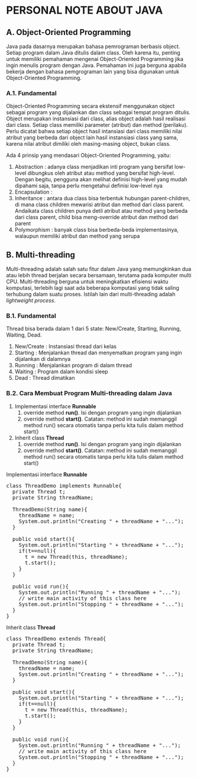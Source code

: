 # PERSONAL NOTE ABOUT JAVA
## A. Object-Oriented Programming
Java pada dasarnya merupakan bahasa pemrograman berbasis object. Setiap program dalam Java ditulis dalam class. Oleh karena itu, penting untuk memiliki pemahaman mengenai Object-Oriented Programming jika ingin menulis program dengan Java. Pemahaman ini juga berguna apabila bekerja dengan bahasa pemgrograman lain yang bisa digunakan untuk Object-Oriented Programming.

### A.1. Fundamental
Object-Oriented Programming secara ekstensif menggunakan object sebagai program yang dijalankan dan class sebagai tempat program ditulis. Object merupakan instansiasi dari class, alias object adalah hasil realisasi dari class. Setiap class memiliki parameter (atribut) dan method (perilaku). Perlu dicatat bahwa setiap object hasil intansiasi dari class memiliki nilai atribut yang berbeda dari object lain hasil instansiasi class yang sama, karena nilai atribut dimiliki oleh masing-masing object, bukan class.

Ada 4 prinsip yang mendasari Object-Oriented Programming, yaitu:
<ol>
  <li>Abstraction : adanya class menjadikan inti program yang bersifat low-level dibungkus oleh atribut atau method yang bersifat high-level. Dengan begitu, pengguna akan melihat definisi high-level yang mudah dipahami saja, tanpa perlu mengetahui definisi low-level nya </li>
  <li>Encapsulation : </li>
  <li>Inheritance : antara dua class bisa terbentuk hubungan parent-children, di mana  class children mewarisi atribut dan method dari class parent. Andaikata class children punya detil atribut atau method yang berbeda dari class parent, child bisa meng-override atribut dan method dari parent</li>
  <li>Polymorphism : banyak class bisa berbeda-beda implementasinya, walaupun memiliki atribut dan method yang serupa</li>
</ol>


## B. Multi-threading
Multi-threading adalah salah satu fitur dalam Java yang memungkinkan dua atau lebih thread berjalan secara bersamaan, terutama pada komputer multi CPU. Multi-threading berguna untuk meningkatkan efisiensi waktu komputasi, terlebih lagi saat ada beberapa komputasi yang tidak saling terhubung dalam suatu proses. Istilah lain dari multi-threading adalah <i>lightweight process</i>.

### B.1. Fundamental
Thread bisa berada dalam 1 dari 5 state: New/Create, Starting, Running, Waiting, Dead. 
<ol>
  <li> New/Create : Instansiasi thread dari kelas </li>
  <li> Starting : Menjalankan thread dan menyematkan program yang ingin dijalankan di dalamnya </li>
  <li> Running : Menjalankan program di dalam thread </li>
  <li> Waiting : Program dalam kondisi sleep </li>
  <li> Dead : Thread dimatikan </li>
</ol>

### B.2. Cara Membuat Program Multi-threading dalam Java
<ol>
  <li>Implementasi interface <b>Runnable</b>
    <ol>
      <li>override method <b>run()</b>. Isi dengan program yang ingin dijalankan</li>
      <li>override method <b>start()</b>. Catatan: method ini sudah memanggil method run() secara otomatis tanpa perlu kita tulis dalam method start()</li>
    </ol>
  </li>
  <li>Inherit class <b>Thread</b>
    <ol>
      <li>override method <b>run()</b>. Isi dengan program yang ingin dijalankan</li>
      <li>override method <b>start()</b>. Catatan: method ini sudah memanggil method run() secara otomatis tanpa perlu kita tulis dalam method start()</li>
    </ol>
  </li>
</ol>

Implementasi interface <b>Runnable</b>
<pre>
class ThreadDemo implements Runnable{
  private Thread t;
  private String threadName;
  
  ThreadDemo(String name){
    threadName = name;
    System.out.println("Creating " + threadName + "...");
  }
  
  public void start(){
    System.out.println("Starting " + threadName + "...");
    if(t==null){
      t = new Thread(this, threadName);
      t.start();
    }
  }
  
  public void run(){
    System.out.println("Running " + threadName + "...");
    // write main activity of this class here
    System.out.println("Stopping " + threadName + "...");
  }
}
</pre>



Inherit class <b>Thread</b>
<pre>
class ThreadDemo extends Thread{
  private Thread t;
  private String threadName;
  
  ThreadDemo(String name){
    threadName = name;
    System.out.println("Creating " + threadName + "...");
  }
  
  public void start(){
    System.out.println("Starting " + threadName + "...");
    if(t==null){
      t = new Thread(this, threadName);
      t.start();
    }
  }
  
  public void run(){
    System.out.println("Running " + threadName + "...");
    // write main activity of this class here
    System.out.println("Stopping " + threadName + "...");
  }
}
</pre>
